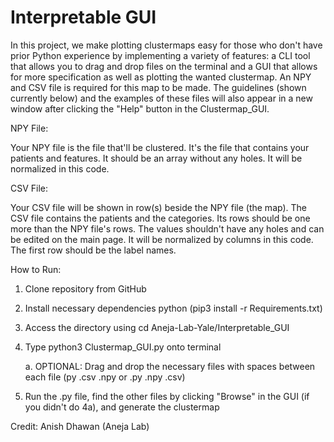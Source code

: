 # Interpretable GUI

In this project, we make plotting clustermaps easy for those who don't have prior Python experience by implementing a variety of features: a CLI tool that allows you to drag and drop files on the terminal and a GUI that allows for more specification as well as plotting the wanted clustermap. An NPY and CSV file is required for this map to be made. The guidelines (shown currently below) and the examples of these files will also appear in a new window after clicking the "Help" button in the Clustermap_GUI. 

NPY File:

Your NPY file is the file that'll be clustered. It's the file that contains your patients and features. It should be an array without any holes. It will be normalized in this code.
 
CSV File:

Your CSV file will be shown in row(s) beside the NPY file (the map). The CSV file contains the patients and the categories. Its rows should be one more than the NPY file's rows. The values shouldn't have any holes and can be edited on the main page. It will be normalized by columns in this code. The first row should be the label names.

How to Run:
1. Clone repository from GitHub
   
2. Install necessary dependencies python (pip3 install -r Requirements.txt)
   
3. Access the directory using cd Aneja-Lab-Yale/Interpretable_GUI
   
4. Type python3 Clustermap_GUI.py onto terminal
   
    a. OPTIONAL: Drag and drop the necessary files with spaces between each file (py .csv .npy or .py .npy .csv)
  
5. Run the .py file, find the other files by clicking "Browse" in the GUI (if you didn't do 4a), and generate the clustermap

Credit: Anish Dhawan (Aneja Lab)
